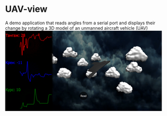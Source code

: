 # UAV-view
A demo application that reads angles from a serial port and displays their change by rotating a 3D model of an unmanned aircraft vehicle (UAV)
![Image alt](https://github.com/ByMisterAnt/UAV-view/blob/33a7194903f61c1d59d0a8ab673e0cdc25af3cbe/demo.png)
